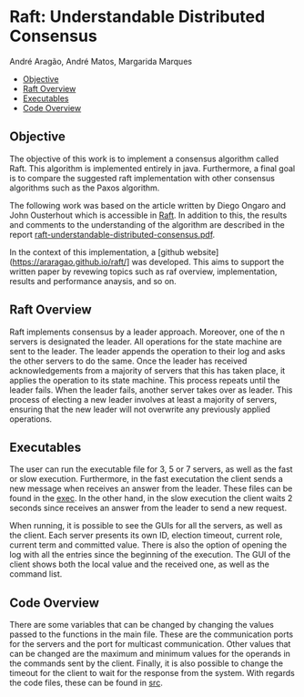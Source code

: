 # Raft: Understandable Distributed Consensus

André Aragão, André Matos, Margarida Marques

- [Objective](#objective)
- [Raft Overview](#raft)
- [Executables](#exe)
- [Code Overview](#code)

## Objective <a name="objective"></a>
The objective of this work is to implement a consensus algorithm called Raft. This algorithm is implemented entirely in java. Furthermore, a final goal is to compare the suggested raft implementation with other consensus algorithms such as the Paxos algorithm. 

The following work was based on the article written by Diego Ongaro and John Ousterhout which is accessible in [Raft](https://github.com/araragao/raft/blob/main/01-paper/raft-paper.pdf). In addition to this, the results and comments to the understanding of the algorithm are described in the report  [raft-understandable-distributed-consensus.pdf](https://github.com/araragao/raft/blob/main/01-paper/raft-understandable-distributed-consensus.pdf).

In the context of this implementation, a [github website](https://araragao.github.io/raft/] was developed. This aims to support the written paper by revewing topics such as raf overview, implementation, results and performance anaysis, and so on.

## Raft Overview <a name="raft"></a>

Raft implements consensus by a leader approach. Moreover, one of the n servers is designated the leader. All operations for the state machine are sent to the leader. The leader appends the operation to their log and asks the other servers to do the same. Once the leader has received acknowledgements from a majority of servers that this has taken place, it applies the operation to its state machine. This process repeats until the leader fails. When the leader fails, another server takes over as leader. This process of electing a new leader involves at least a majority of servers, ensuring that the new leader will not overwrite any previously applied operations.

## Executables <a name="exe"></a>
The user can run the executable file for 3, 5 or 7 servers, as well as the fast or slow execution. Furthermore, in the fast executation the client sends a new message when receives an answer from the leader. These files can be found in the [exec](https://github.com/araragao/raft/tree/main/03-executable-files). In the other hand, in the slow execution the client waits 2 seconds since receives an answer from the leader to send a new request.

When running, it is possible to see the GUIs for all the servers, as well as the client. Each server presents its own ID, election timeout, current role, current term and committed value. There is also the option of opening the log with all the entries since the beginning of the execution. The GUI of the client shows both the local value and the received one, as well as the command list. 

## Code Overview <a name="code"></a>
There are some variables that can be changed by changing the values passed to the functions in the main file. These are the communication ports for the servers and the port for multicast communication. Other values that can be changed are the maximum and minimum values for the operands in the commands sent by the client. 
Finally, it is also possible to change the timeout for the client to wait for the response from the system.
With regards the code files, these can be found in [src](https://github.com/araragao/raft/tree/main/03-executable-files).
